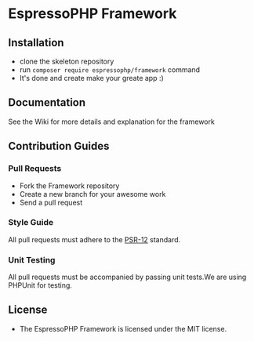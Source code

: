# EspressoPHP Framework

## Installation
- clone the skeleton repository
- run ```composer require espressophp/framework``` command
- It's done and create make your greate app :)

## Documentation
See the Wiki for more details and explanation for the framework 

## Contribution Guides

### Pull Requests
- Fork the Framework repository
- Create a new branch for your awesome work
- Send a pull request

### Style Guide
All pull requests must adhere to the [PSR-12](https://www.php-fig.org/psr/psr-12/) standard.

### Unit Testing
All pull requests must be accompanied by passing unit tests.We are using PHPUnit for testing.

## License
- The EspressoPHP Framework is licensed under the MIT license.
